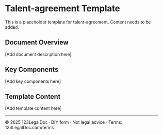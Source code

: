# Talent-agreement Template

This is a placeholder template for talent-agreement. Content needs to be added.

## Document Overview
[Add document description here]

## Key Components
[Add key components here]

## Template Content
[Add template content here]

---
© 2025 123LegalDoc · DIY form · Not legal advice · Terms: 123LegalDoc.com/terms
